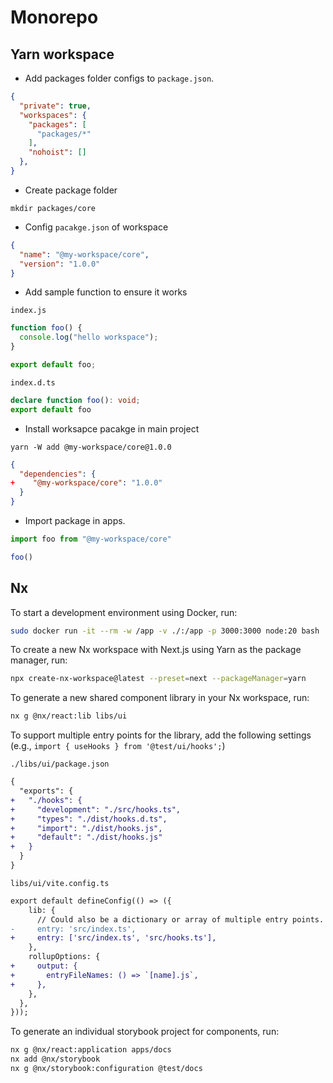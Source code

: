 # Monorepo

## Yarn workspace

- Add packages folder configs to `package.json`.

```json
{
  "private": true,
  "workspaces": {
    "packages": [
      "packages/*"
    ],
    "nohoist": []
  },
}
```

- Create package folder

```
mkdir packages/core
```

- Config `pacakge.json` of workspace

```json
{
  "name": "@my-workspace/core",
  "version": "1.0.0"
}
```

- Add sample function to ensure it works

`index.js`
```javascript
function foo() {
  console.log("hello workspace");
}

export default foo;
```

`index.d.ts`
```typescript
declare function foo(): void;
export default foo
```

- Install worksapce pacakge in main project

```
yarn -W add @my-workspace/core@1.0.0
```

```json
{
  "dependencies": {
+    "@my-workspace/core": "1.0.0"
  }
}
```

- Import package in apps.

```javascript
import foo from "@my-workspace/core"

foo()
```

## Nx

To start a development environment using Docker, run:

```sh
sudo docker run -it --rm -w /app -v ./:/app -p 3000:3000 node:20 bash
```

To create a new Nx workspace with Next.js using Yarn as the package manager, run:

```sh
npx create-nx-workspace@latest --preset=next --packageManager=yarn
```

To generate a new shared component library in your Nx workspace, run:

```sh
nx g @nx/react:lib libs/ui
```

To support multiple entry points for the library, add the following settings (e.g., `import { useHooks } from '@test/ui/hooks';`)

`./libs/ui/package.json`
```diff
{
  "exports": {
+   "./hooks": {
+     "development": "./src/hooks.ts",
+     "types": "./dist/hooks.d.ts",
+     "import": "./dist/hooks.js",
+     "default": "./dist/hooks.js"
+   }
  }
}
```

`libs/ui/vite.config.ts`
```diff
export default defineConfig(() => ({
    lib: {
      // Could also be a dictionary or array of multiple entry points.
-     entry: 'src/index.ts',
+     entry: ['src/index.ts', 'src/hooks.ts'],
    },
    rollupOptions: {
+     output: {
+       entryFileNames: () => `[name].js`,
+     },
    },
  },
}));

```



To generate an individual storybook project for components, run:

```sh
nx g @nx/react:application apps/docs
nx add @nx/storybook
nx g @nx/storybook:configuration @test/docs
```


